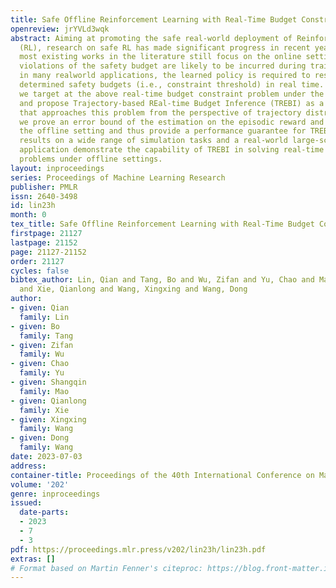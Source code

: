 ```yaml
---
title: Safe Offline Reinforcement Learning with Real-Time Budget Constraints
openreview: jrYVLd3wqk
abstract: Aiming at promoting the safe real-world deployment of Reinforcement Learning
  (RL), research on safe RL has made significant progress in recent years. However,
  most existing works in the literature still focus on the online setting where risky
  violations of the safety budget are likely to be incurred during training. Besides,
  in many realworld applications, the learned policy is required to respond to dynamically
  determined safety budgets (i.e., constraint threshold) in real time. In this paper,
  we target at the above real-time budget constraint problem under the offline setting,
  and propose Trajectory-based REal-time Budget Inference (TREBI) as a novel solution
  that approaches this problem from the perspective of trajectory distribution. Theoretically,
  we prove an error bound of the estimation on the episodic reward and cost under
  the offline setting and thus provide a performance guarantee for TREBI. Empirical
  results on a wide range of simulation tasks and a real-world large-scale advertising
  application demonstrate the capability of TREBI in solving real-time budget constraint
  problems under offline settings.
layout: inproceedings
series: Proceedings of Machine Learning Research
publisher: PMLR
issn: 2640-3498
id: lin23h
month: 0
tex_title: Safe Offline Reinforcement Learning with Real-Time Budget Constraints
firstpage: 21127
lastpage: 21152
page: 21127-21152
order: 21127
cycles: false
bibtex_author: Lin, Qian and Tang, Bo and Wu, Zifan and Yu, Chao and Mao, Shangqin
  and Xie, Qianlong and Wang, Xingxing and Wang, Dong
author:
- given: Qian
  family: Lin
- given: Bo
  family: Tang
- given: Zifan
  family: Wu
- given: Chao
  family: Yu
- given: Shangqin
  family: Mao
- given: Qianlong
  family: Xie
- given: Xingxing
  family: Wang
- given: Dong
  family: Wang
date: 2023-07-03
address: 
container-title: Proceedings of the 40th International Conference on Machine Learning
volume: '202'
genre: inproceedings
issued:
  date-parts:
  - 2023
  - 7
  - 3
pdf: https://proceedings.mlr.press/v202/lin23h/lin23h.pdf
extras: []
# Format based on Martin Fenner's citeproc: https://blog.front-matter.io/posts/citeproc-yaml-for-bibliographies/
---
```

